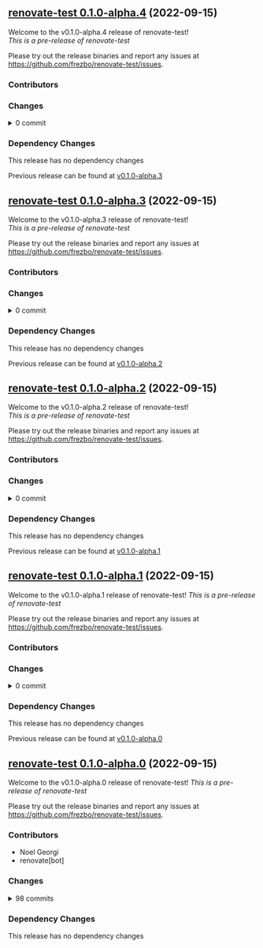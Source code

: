 ## [renovate-test 0.1.0-alpha.4](https://github.com/frezbo/renovate-test/releases/tag/v0.1.0-alpha.4) (2022-09-15)

Welcome to the v0.1.0-alpha.4 release of renovate-test!  
*This is a pre-release of renovate-test*



Please try out the release binaries and report any issues at
https://github.com/frezbo/renovate-test/issues.

### Contributors


### Changes
<details><summary>0 commit</summary>
<p>

</p>
</details>

### Dependency Changes

This release has no dependency changes

Previous release can be found at [v0.1.0-alpha.3](https://github.com/frezbo/renovate-test/releases/tag/v0.1.0-alpha.3)

## [renovate-test 0.1.0-alpha.3](https://github.com/frezbo/renovate-test/releases/tag/v0.1.0-alpha.3) (2022-09-15)

Welcome to the v0.1.0-alpha.3 release of renovate-test!  
*This is a pre-release of renovate-test*



Please try out the release binaries and report any issues at
https://github.com/frezbo/renovate-test/issues.

### Contributors


### Changes
<details><summary>0 commit</summary>
<p>

</p>
</details>

### Dependency Changes

This release has no dependency changes

Previous release can be found at [v0.1.0-alpha.2](https://github.com/frezbo/renovate-test/releases/tag/v0.1.0-alpha.2)

## [renovate-test 0.1.0-alpha.2](https://github.com/frezbo/renovate-test/releases/tag/v0.1.0-alpha.2) (2022-09-15)

Welcome to the v0.1.0-alpha.2 release of renovate-test!  
*This is a pre-release of renovate-test*



Please try out the release binaries and report any issues at
https://github.com/frezbo/renovate-test/issues.

### Contributors


### Changes
<details><summary>0 commit</summary>
<p>

</p>
</details>

### Dependency Changes

This release has no dependency changes

Previous release can be found at [v0.1.0-alpha.1](https://github.com/frezbo/renovate-test/releases/tag/v0.1.0-alpha.1)

## [renovate-test 0.1.0-alpha.1](https://github.com/frezbo/renovate-test/releases/tag/v0.1.0-alpha.1) (2022-09-15)

Welcome to the v0.1.0-alpha.1 release of renovate-test!
*This is a pre-release of renovate-test*



Please try out the release binaries and report any issues at
https://github.com/frezbo/renovate-test/issues.

### Contributors


### Changes
<details><summary>0 commit</summary>
<p>

</p>
</details>

### Dependency Changes

This release has no dependency changes

Previous release can be found at [v0.1.0-alpha.0](https://github.com/frezbo/renovate-test/releases/tag/v0.1.0-alpha.0)

## [renovate-test 0.1.0-alpha.0](https://github.com/frezbo/renovate-test/releases/tag/v0.1.0-alpha.0) (2022-09-15)

Welcome to the v0.1.0-alpha.0 release of renovate-test!
*This is a pre-release of renovate-test*



Please try out the release binaries and report any issues at
https://github.com/frezbo/renovate-test/issues.

### Contributors

* Noel Georgi
* renovate[bot]

### Changes
<details><summary>98 commits</summary>
<p>

* [`2294168`](https://github.com/frezbo/renovate-test/commit/229416819e380d7a3e808917230cb90f1924eb71) chore: tets perl
* [`f09ef7c`](https://github.com/frezbo/renovate-test/commit/f09ef7c27556c3f92b813316da44f16d97d1dd2c) chore: tets perl versioning
* [`87f0902`](https://github.com/frezbo/renovate-test/commit/87f0902312ae4d8aa5eb52c0e09b0cd3d96597bf) chore: test
* [`18a5143`](https://github.com/frezbo/renovate-test/commit/18a5143f868fa736c53ef7f80610f629ba353356) chore: test
* [`aafdc4f`](https://github.com/frezbo/renovate-test/commit/aafdc4fbe8e715c812818bd8e03db806321e1eb1) chore: test
* [`7e2f750`](https://github.com/frezbo/renovate-test/commit/7e2f750f5bd27e3e8b9e86a4e9e8246edd94a77e) chore: etst
* [`b66229b`](https://github.com/frezbo/renovate-test/commit/b66229bb5b0def18081a4dffa6ae3e5e5f9d5bdd) chore: etst
* [`e570d3a`](https://github.com/frezbo/renovate-test/commit/e570d3ab4667abfbc7335e3b252febc9ccb93984) chore: test
* [`616ee10`](https://github.com/frezbo/renovate-test/commit/616ee102d069f48c6a16895f1a11b984adbcea04) chore: etst
* [`5399b4f`](https://github.com/frezbo/renovate-test/commit/5399b4f44e08072c9d6c2b880068b3d08eaf2988) chore: etst
* [`f974546`](https://github.com/frezbo/renovate-test/commit/f974546ccc48d7b63b77b671fad818414fb61b11) chore: etst
* [`a9795c6`](https://github.com/frezbo/renovate-test/commit/a9795c64f00b649e78f73a44da3fbb21318aaaa1) chore: test
* [`96c36a7`](https://github.com/frezbo/renovate-test/commit/96c36a7bf69b00975a39dbf6e6486c1d23e37823) chore: test version fix
* [`17a43b6`](https://github.com/frezbo/renovate-test/commit/17a43b6a21af9e13a3a3872a006a2b84d12663d0) chore: test detect
* [`053d723`](https://github.com/frezbo/renovate-test/commit/053d723c58e1864417e6c5e96c73f219fa5fb584) Merge pull request  [#24](https://github.com/frezbo/renovate-test/pull/24) from frezbo/renovate/releases
* [`56600c0`](https://github.com/frezbo/renovate-test/commit/56600c0de22ab5b4487e446c9682405c4c88032b) chore: test
* [`84c78ed`](https://github.com/frezbo/renovate-test/commit/84c78ed0607b2f42c90620585a3b80d54166ba60) chore: test
* [`0f93be0`](https://github.com/frezbo/renovate-test/commit/0f93be0eb38d2b4359d665a10e4a01bf0ed684b0) chore: update releases
* [`79e1e08`](https://github.com/frezbo/renovate-test/commit/79e1e083c3ed083927598e322b32d086ce9db112) chore: test
* [`e49bb84`](https://github.com/frezbo/renovate-test/commit/e49bb8451e63c63f85daec5d3fce52b82d1779ec) chore: update
* [`ae3005d`](https://github.com/frezbo/renovate-test/commit/ae3005de7af851f55107074fb9a03ed8d8b8cb18) chore: pacakges
* [`fe9d24e`](https://github.com/frezbo/renovate-test/commit/fe9d24ea71629330b33c30e791428c9e96c43206) chore: group updates
* [`f5063f0`](https://github.com/frezbo/renovate-test/commit/f5063f05da8c1c3a22accf6b37a26186f8622219) chore: group updates
* [`fe572ec`](https://github.com/frezbo/renovate-test/commit/fe572ec49c0d47e5d15377dc07fa845514c6a27e) chore: test packaging
* [`8e492e9`](https://github.com/frezbo/renovate-test/commit/8e492e96ef26e7712455651c764438f91cc5d523) chore: fix datasource
* [`c7eb9cf`](https://github.com/frezbo/renovate-test/commit/c7eb9cfca0d636f8dc8713125358ce48ad60c5cd) chore: test go datsource
* [`855b503`](https://github.com/frezbo/renovate-test/commit/855b50388ab435880d83b005f968fcf4769a47fc) chore: test
* [`caf2c0c`](https://github.com/frezbo/renovate-test/commit/caf2c0cac24da9dd211a0fdef5ab84486c5066e2) chore: test
* [`c42712a`](https://github.com/frezbo/renovate-test/commit/c42712a4c9cf24a37bdd0d7e9f965e156aecb818) chore: test
* [`1994658`](https://github.com/frezbo/renovate-test/commit/1994658adb0bc2d3d9be77e779827cf97922bf84) chore: test
* [`756d29c`](https://github.com/frezbo/renovate-test/commit/756d29c6267a015fcb32d9ff3a94eff0ea9a17a2) chore: test
* [`e7fafa8`](https://github.com/frezbo/renovate-test/commit/e7fafa893c3831502053ba8e86a6f1b1b451d1a5) chore: test
* [`9174d47`](https://github.com/frezbo/renovate-test/commit/9174d477b3e773a68a9ac00a4f6f4d0071e1b423) chore: test
* [`4a142ba`](https://github.com/frezbo/renovate-test/commit/4a142bab9652f24799e832c51caf441696ad2fab) chore: test
* [`8e94ba5`](https://github.com/frezbo/renovate-test/commit/8e94ba5cb065f7acf280e42edd0eb4788e8a8ee0) chore: test
* [`729eedf`](https://github.com/frezbo/renovate-test/commit/729eedf858872a44c22879d2d9e7619d7b27df4d) chore: test
* [`26d4f89`](https://github.com/frezbo/renovate-test/commit/26d4f894f6ae8d6f8184535ee0b0f7e2e4f6ede2) chore: test
* [`0f08682`](https://github.com/frezbo/renovate-test/commit/0f0868243fd786653dcaaa6e7f1b743006faf25c) chore: test
* [`0b57ada`](https://github.com/frezbo/renovate-test/commit/0b57adaf27843bbfee6eaaa338bd7e4ffc8f114c) chore: test
* [`5ac842d`](https://github.com/frezbo/renovate-test/commit/5ac842d93d278e6f5def4ec66addc60f8dcade66) chore: test
* [`311ef5e`](https://github.com/frezbo/renovate-test/commit/311ef5e1b399bf201a687cd825be1985f9f4a466) chore: test
* [`266e42f`](https://github.com/frezbo/renovate-test/commit/266e42f67368444d7199d07e7ab4d975485524ba) chore: test
* [`dd17b34`](https://github.com/frezbo/renovate-test/commit/dd17b34cfec458211e3877362dc1bb60381abd3e) chore: test
* [`14677a4`](https://github.com/frezbo/renovate-test/commit/14677a42bf7e766607ae36c6a2f2581e19674983) test
* [`b2e98d9`](https://github.com/frezbo/renovate-test/commit/b2e98d95c5a550ce19432f24e9ae4e0f120bc1dd) chore: fx
* [`51b1ea2`](https://github.com/frezbo/renovate-test/commit/51b1ea2e362b8901689b9220beb6008f68d649b1) chore: test
* [`3d87b0f`](https://github.com/frezbo/renovate-test/commit/3d87b0fcf82ad778f0d9abcf72cc26759d02bfa3) chore: test docker updates
* [`5774d88`](https://github.com/frezbo/renovate-test/commit/5774d88f2933e07c174e88cc3a535a57d6657478) chore test
* [`7461b33`](https://github.com/frezbo/renovate-test/commit/7461b334a00391853aeb865aa19293e929391b3d) chore: testey
* [`8f02512`](https://github.com/frezbo/renovate-test/commit/8f0251293aa0a94f8814d9e0b85d78a72fb9e03a) chore: testeeeeeyyyy hoo
* [`b30ae79`](https://github.com/frezbo/renovate-test/commit/b30ae79d8ddf60106cda6d8039ada4f35f826dc8) chore: testeeey
* [`d0bd58e`](https://github.com/frezbo/renovate-test/commit/d0bd58eeb65437af823ca5b77e6a57bc8bd91b0e) chore: testteeey final
* [`e474c6d`](https://github.com/frezbo/renovate-test/commit/e474c6d98988e35decfe51df11a4e33870a3725d) chore: testeeey
* [`bd3f617`](https://github.com/frezbo/renovate-test/commit/bd3f61740eb82c49654e4bc3bb7d9f8289d36ba6) chore: tsteeey
* [`1cd7f2e`](https://github.com/frezbo/renovate-test/commit/1cd7f2e9f4f1ccf0b2a0a9da978f0413e0d3a748) chore: testeeey
* [`e1e0187`](https://github.com/frezbo/renovate-test/commit/e1e0187c59ac8f297326bf1141f1d80959f067c3) chore: tcl testeeeeyyyy
* [`8cafc78`](https://github.com/frezbo/renovate-test/commit/8cafc784c26fe9879669f2b16a6a6bd749b5f73a) chore: testey
* [`88773f0`](https://github.com/frezbo/renovate-test/commit/88773f00f8ae58d6517f53deb8950d03fc1f1acf) chore: tetstssss tcl
* [`d9ef929`](https://github.com/frezbo/renovate-test/commit/d9ef929bcc3c0e2056e78307b843d87154cc21e5) chore: tcl testtsss
* [`2f0cfc9`](https://github.com/frezbo/renovate-test/commit/2f0cfc966a4ecff594ffe38fdca31fba81613db3) chore: tcl tests
* [`9f64f7b`](https://github.com/frezbo/renovate-test/commit/9f64f7b03217c77f1994ce3a6985dc5ff345699c) chore: tcl test
* [`a123ece`](https://github.com/frezbo/renovate-test/commit/a123eceda170793690fe430e2c86fea2221dbb60) chore: bump tcl
* [`cce7e74`](https://github.com/frezbo/renovate-test/commit/cce7e74e2d51b21d9b4381578b1c135bd6f1994a) chore: test tcl
* [`ad20fc6`](https://github.com/frezbo/renovate-test/commit/ad20fc68d1e33a3a7e77d5a66edc13da94d26077) chore: test tcl
* [`6623781`](https://github.com/frezbo/renovate-test/commit/6623781f32c0534a002159c20157212bbd489009) chore: test tcl
* [`cb2ab41`](https://github.com/frezbo/renovate-test/commit/cb2ab414996ce9f34bab3266f4f976560f94bfe2) chore: test tcl
* [`111825a`](https://github.com/frezbo/renovate-test/commit/111825a917940c360dec9f35d2ac0abd46f9af7c) chore: test tcl
* [`a742352`](https://github.com/frezbo/renovate-test/commit/a742352d3b8e621da2978fe35a7b84715f93f39b) chore: test tcl
* [`8ca2793`](https://github.com/frezbo/renovate-test/commit/8ca27933b2c669b7343cac3f6404f766f6c0c3bc) chore: test tcl
* [`ffeeadc`](https://github.com/frezbo/renovate-test/commit/ffeeadc38c951b6656e33151df9bbf2e214be2c4) chore: test tcl
* [`a44c828`](https://github.com/frezbo/renovate-test/commit/a44c82845ee7cf0d66643b528e71dcd58fbefeb7) chore: test tcl
* [`cf0a361`](https://github.com/frezbo/renovate-test/commit/cf0a36111969cb47b47cbc62247ad32a1c1278b8) chore: test tcl
* [`2874cd8`](https://github.com/frezbo/renovate-test/commit/2874cd8d78b2a05583f39e2480119383f6773b75) chore: test tcl
* [`1bac5e7`](https://github.com/frezbo/renovate-test/commit/1bac5e744754da5be114aac303bbb9811105d4cf) chore: test tcl
* [`90ed5c6`](https://github.com/frezbo/renovate-test/commit/90ed5c66603e441357ddf1135b3cfe0f27a55d5f) chore" retest tcl
* [`dc863a5`](https://github.com/frezbo/renovate-test/commit/dc863a52889e10eb7c28033b2716d967a308160c) chore: tets tcl
* [`92bc3f3`](https://github.com/frezbo/renovate-test/commit/92bc3f39756fb33acdbc5f02bb84b5003adea6cd) chore: test tcl
* [`a6d99dd`](https://github.com/frezbo/renovate-test/commit/a6d99dd39711d87c6e62d5f0325b174dcaa2616c) chore: test tcl
* [`5f21d3c`](https://github.com/frezbo/renovate-test/commit/5f21d3cde1b8d8293050e1f7fd50f32292c4ade4) chore: test tcl
* [`e8d64b4`](https://github.com/frezbo/renovate-test/commit/e8d64b436497fdc513bf4de4456e63724a7b68ad) chore: test tcl
* [`bc001b3`](https://github.com/frezbo/renovate-test/commit/bc001b32472ab8879805d7c1ea3aa3e23a21b6c9) chore: test tcl update
* [`f8895f5`](https://github.com/frezbo/renovate-test/commit/f8895f5e6ec6f1e6925aa1e294a086c7afd8cf93) chore: test git-refs
* [`af0470f`](https://github.com/frezbo/renovate-test/commit/af0470f4ffe2c2e55fad6e82ec9ca8eabe4a170f) chore: test git-refs
* [`9121fcf`](https://github.com/frezbo/renovate-test/commit/9121fcf65134067e2fa04b74c4ecaa0c2c32f710) chore: test custom regex
* [`1a41c81`](https://github.com/frezbo/renovate-test/commit/1a41c81980d652cd588ad267d2fbb26fb07db347) chore: more checks
* [`a058254`](https://github.com/frezbo/renovate-test/commit/a058254293392b074e88b04bf21be77ca7467cc5) chore: bump bldr
* [`df0fa89`](https://github.com/frezbo/renovate-test/commit/df0fa89830e3a8e97e5828e95dd16c71f1c5d4fa) chore: bldr update test
* [`82b8137`](https://github.com/frezbo/renovate-test/commit/82b813711c2ae8f6d764c8f8fc77ab9df44c9041) chore: use docker versioning
* [`42c98c7`](https://github.com/frezbo/renovate-test/commit/42c98c70240b3e699467238f676e14ce5f895ab7) chore: update bldr updates
* [`e249e45`](https://github.com/frezbo/renovate-test/commit/e249e45499f656786fe4713fd8686a8ff5516a7d) chore: fix kernel versioning extraction
* [`c0faca2`](https://github.com/frezbo/renovate-test/commit/c0faca2f642b17fdca50b6f8b4b5bbb3e14e3ca0) chore: fix semver match
* [`4dae22f`](https://github.com/frezbo/renovate-test/commit/4dae22f9ed6ab539847727b5bb2af3da0b39eb37) chore: fix kernel version picking
* [`35f56e6`](https://github.com/frezbo/renovate-test/commit/35f56e6215721b35a75931e0568167caea460e7c) chore: use patches version for kernel
* [`10e9d49`](https://github.com/frezbo/renovate-test/commit/10e9d4971950bd2e3304af397a426e5eb1ee935e) chore: match kernel on url
* [`d9e8ad6`](https://github.com/frezbo/renovate-test/commit/d9e8ad6464e97d619712bc099287d8518764bb8e) chore: github mirror for gmp
* [`05699f6`](https://github.com/frezbo/renovate-test/commit/05699f6f8d95cb9cae0398cff5d0c635f1bbd786) chore: bump tools
* [`a9630be`](https://github.com/frezbo/renovate-test/commit/a9630be3d8cb419c79579901508cce9537a7ea26) chore: test renovate
* [`8210cb9`](https://github.com/frezbo/renovate-test/commit/8210cb9a82041c8531d57d46c55ff2f3f90385e1) chore: initial commit
</p>
</details>

### Dependency Changes

This release has no dependency changes
